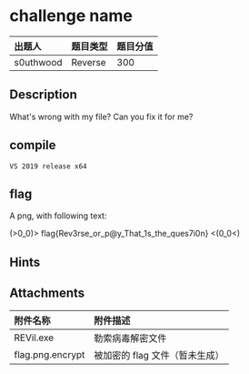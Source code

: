 # challenge name

| 出题人 | 题目类型 | 题目分值 |
| :--- | :--- | :--- |
| s0uthwood | Reverse | 300 |

## Description

What's wrong with my file? Can you fix it for me?

## compile

```
VS 2019 release x64
```

## flag

A png, with following text:

(>0_0)> flag{Rev3rse_or_p@y_That_1s_the_ques7i0n} <(0_0<)

## Hints

## Attachments

| 附件名称 | 附件描述 |
| :--- | :--- |
| REVil.exe | 勒索病毒解密文件 |
| flag.png.encrypt | 被加密的 flag 文件（暂未生成） |
